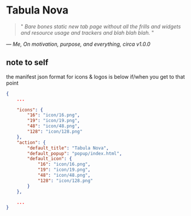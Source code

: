 # Tabula Nova
> " _Bare bones static new tab page without all the frills and widgets and resource usage and trackers and blah blah blah._ "

— *Me, _On motivation, purpose, and everything_, circa v1.0.0*


## note to self

the manifest json format for icons & logos is below if/when you get to that point
```json
{
    ...

    "icons": {
        "16": "icon/16.png",
        "19": "icon/19.png",
        "48": "icon/48.png",
        "128": "icon/128.png"
    },
    "action": {
        "default_title": "Tabula Nova",
        "default_popup": "popup/index.html",
        "default_icon": {
            "16": "icon/16.png",
            "19": "icon/19.png",
            "48": "icon/48.png",
            "128": "icon/128.png"
        }
    },

    ...
}
```
